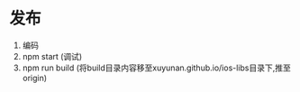 # 发布

1. 编码
2. npm start (调试)
3. npm run build (将build目录内容移至xuyunan.github.io/ios-libs目录下,推至origin)



